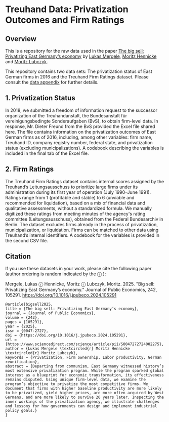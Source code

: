 # Treuhand Data: Privatization Outcomes and Firm Ratings

## Overview

This is a repository for the raw data used in the paper [The big sell: Privatizing East Germany’s economy](https://www.sciencedirect.com/science/article/abs/pii/S0047272724002275) 
by [Lukas Mergele](https://sites.google.com/view/lmergele/home), [Moritz Hennicke](https://hennicke.science/) and [Moritz Lubczyk](https://sites.google.com/view/moritzlubczyk/). 

This repository contains two data sets: The privatization status of East German firms in 2016 and the Treuhand Firm Ratings dataset.
Please consult the [data appendix](https://ars.els-cdn.com/content/image/1-s2.0-S0047272724002275-mmc1.pdf) for further details. 

## 1. Privatization Status

In 2018, we submitted a freedom of information request to the successor organization of the Treuhandanstalt, the Bundesanstalt für vereinigungsbedingte Sonderaufgaben (BvS), to obtain firm-level data. 
In response, Mr. Dieter Freund from the BvS provided the Excel file shared here. 
The file contains information on the privatization outcomes of East German firms as of 2016, including, among other variables: firm name, Treuhand ID, company registry number, federal state, and privatization status (excluding municipalizations). 
A codebook describing the variables is included in the final tab of the Excel file.


## 2. Firm Ratings

The Treuhand Firm Ratings dataset contains internal scores assigned by the Treuhand’s Leitungsausschuss to prioritize large firms under its administration during its first year of operation (July 1990–June 1991). 
Ratings range from 1 (profitable and stable) to 6 (unviable and recommended for liquidation), based on a mix of financial data and qualitative assessments, without a standardized formula. 
We manually digitized these ratings from meeting minutes of the agency's rating committee (Leitungsausschuss), obtained from the Federal Bundesarchiv in Berlin. 
The dataset excludes firms already in the process of privatization, municipalization, or liquidation. 
Firms can be matched to other data using Treuhand’s internal identifiers. 
A codebook for the variables is provided in the second CSV file.


## Citation

If you use these datasets in your work, please cite the following paper (author ordering is [random](https://www.aeaweb.org/journals/random-author-order) indicated by the ⓡ ): 

Mergele, Lukas ⓡ  Hennicke, Moritz ⓡ Lubczyk,  Moritz. 2025. "Big sell: Privatizing East Germany’s economy." Journal of Public Economics, 242, 105291. https://doi.org/10.1016/j.jpubeco.2024.105291


```
@article{bigsell2025,
title = {The big sell: Privatizing East Germany’s economy},
journal = {Journal of Public Economics},
volume = {242},
pages = {105291},
year = {2025},
issn = {0047-2727},
doi = {https://doi.org/10.1016/j.jpubeco.2024.105291},
url = {https://www.sciencedirect.com/science/article/pii/S0047272724002275},
author = {Lukas Mergele \textcircled{r} Moritz Hennicke \textcircled{r} Moritz Lubczyk},
keywords = {Privatization, Firm ownership, Labor productivity, German reunification},
abstract = {Departing from communism, East Germany witnessed history’s most extensive privatization program. While the program sparked global interest as a blueprint for economic transformation, its effectiveness remains disputed. Using unique firm-level data, we examine the program’s objective to privatize the most competitive firms. We document that firms with higher baseline productivity are more likely to be privatized, yield higher prices, are more often acquired by West Germans, and are more likely to survive 20 years later. Inspecting the inner workings of the privatization agency, we illustrate challenges and lessons for how governments can design and implement industrial policy goals.}
}
```


